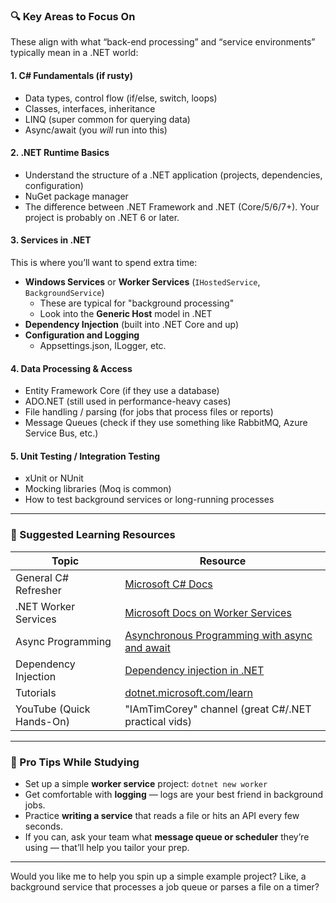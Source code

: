 ### 🔍 **Key Areas to Focus On**

These align with what “back-end processing” and “service environments” typically mean in a .NET world:

#### 1. **C# Fundamentals (if rusty)**

- Data types, control flow (if/else, switch, loops)
- Classes, interfaces, inheritance
- LINQ (super common for querying data)
- Async/await (you _will_ run into this)

#### 2. **.NET Runtime Basics**

- Understand the structure of a .NET application (projects, dependencies, configuration)
- NuGet package manager
- The difference between .NET Framework and .NET (Core/5/6/7+). Your project is probably on .NET 6 or later.

#### 3. **Services in .NET**

This is where you’ll want to spend extra time:

- **Windows Services** or **Worker Services** (`IHostedService`, `BackgroundService`)
  - These are typical for "background processing"
  - Look into the **Generic Host** model in .NET
- **Dependency Injection** (built into .NET Core and up)
- **Configuration and Logging**
  - Appsettings.json, ILogger<T>, etc.

#### 4. **Data Processing & Access**

- Entity Framework Core (if they use a database)
- ADO.NET (still used in performance-heavy cases)
- File handling / parsing (for jobs that process files or reports)
- Message Queues (check if they use something like RabbitMQ, Azure Service Bus, etc.)

#### 5. **Unit Testing / Integration Testing**

- xUnit or NUnit
- Mocking libraries (Moq is common)
- How to test background services or long-running processes

---

### 📘 Suggested Learning Resources

| Topic                    | Resource                                                                                                                           |
| ------------------------ | ---------------------------------------------------------------------------------------------------------------------------------- |
| General C# Refresher     | [Microsoft C# Docs](https://learn.microsoft.com/en-us/dotnet/csharp/)                                                              |
| .NET Worker Services     | [Microsoft Docs on Worker Services](https://learn.microsoft.com/en-us/dotnet/core/extensions/workers)                              |
| Async Programming        | [Asynchronous Programming with async and await](https://learn.microsoft.com/en-us/dotnet/csharp/programming-guide/concepts/async/) |
| Dependency Injection     | [Dependency injection in .NET](https://learn.microsoft.com/en-us/dotnet/core/extensions/dependency-injection)                      |
| Tutorials                | [dotnet.microsoft.com/learn](https://dotnet.microsoft.com/en-us/learn)                                                             |
| YouTube (Quick Hands-On) | "IAmTimCorey" channel (great C#/.NET practical vids)                                                                               |

---

### 🧠 Pro Tips While Studying

- Set up a simple **worker service** project: `dotnet new worker`
- Get comfortable with **logging** — logs are your best friend in background jobs.
- Practice **writing a service** that reads a file or hits an API every few seconds.
- If you can, ask your team what **message queue or scheduler** they’re using — that’ll help you tailor your prep.

---

Would you like me to help you spin up a simple example project? Like, a background service that processes a job queue or parses a file on a timer?
